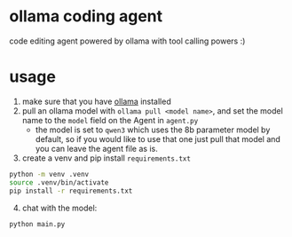 # ollama coding agent
code editing agent powered by ollama with tool calling powers :)
# usage
1. make sure that you have [ollama](https://ollama.com/) installed
2. pull an ollama model with `ollama pull <model name>`, and set the model name to the `model` field on the Agent in `agent.py`
    - the model is set to `qwen3` which uses the 8b parameter model by default, so if you would like to use that one just pull that model and you can leave the agent file as is.
3. create a venv and pip install `requirements.txt`
```bash
python -m venv .venv
source .venv/bin/activate
pip install -r requirements.txt
```
4. chat with the model:
```bash
python main.py
```
